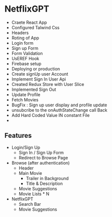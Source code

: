 # NetflixGPT
- Craete React App
- Configured Talwind Css
- Headers
- Roting of App
- Login form
- Sign up Form
- Form Validation
- UsEREF Hook
- Firebase setup
- Deploying or production
- Create signUp user Account
- Implement Sign In User Api 
- Created Redux Store with User Slice 
- Implemented Sign Out 
- Update Profile 
- Fetch Movies 
- BugFix : Sign up user display and profile update 
- unsubcribe to the onAuthStateChange call Back
- Add Hard Coded Value IN constant File 
-  

## Features

- Login/Sign Up
  - Sign In / Sign Up Form
  - Redirect to Browse Page
- Browse (after authentication)
  - Header
  - Main Movie
    - Trailer in Background
    - Title & Description
  - Movie Suggestions
  - Movie Lists * N
- NetflixGPT
  - Search Bar
  - Movie Suggestions

                          


